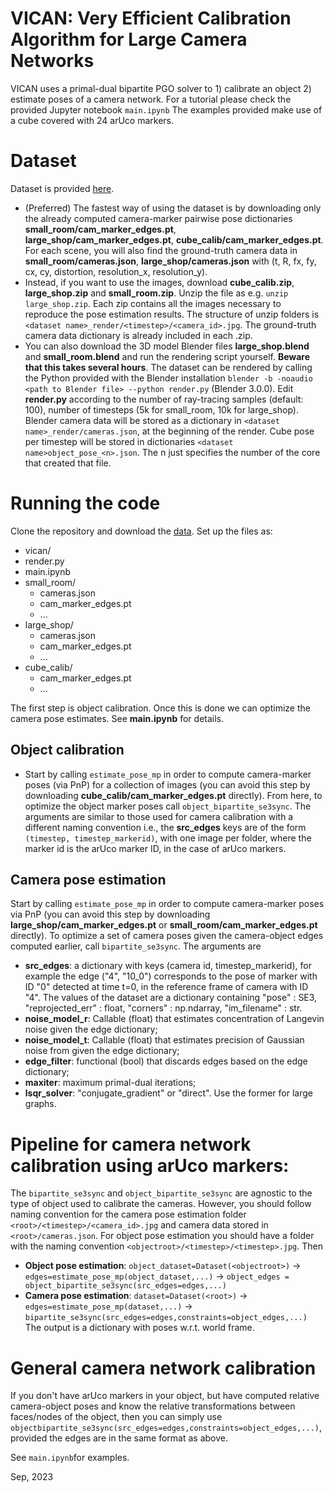 # VICAN: Very Efficient Calibration Algorithm for Large Camera Networks
VICAN uses a primal-dual bipartite PGO solver to 1) calibrate an object 2) estimate poses of a camera network. For a tutorial please check the provided Jupyter notebook `main.ipynb`
The examples provided make use of a cube covered with 24 arUco markers. 

# Dataset
Dataset is provided [here](https://drive.google.com/drive/folders/1mhuCHumKivLAIMCDNTsLONi4shw1OoBY?usp=sharing). 
* (Preferred) The fastest way of using the dataset is by downloading only the already computed camera-marker pairwise pose dictionaries **small_room/cam_marker_edges.pt**, **large_shop/cam_marker_edges.pt**, **cube_calib/cam_marker_edges.pt**. For each scene, you will also find the ground-truth camera data in **small_room/cameras.json**, **large_shop/cameras.json** with (t, R, fx, fy, cx, cy, distortion, resolution_x, resolution_y).
* Instead, if you want to use the images, download **cube_calib.zip**, **large_shop.zip** and **small_room.zip**. Unzip the file as e.g. `unzip large_shop.zip`. Each zip contains all the images necessary to reproduce the pose estimation results. The structure of unzip folders is `<dataset name>_render/<timestep>/<camera_id>.jpg`. The ground-truth camera data dictionary is already included in each .zip.
* You can also download the 3D model Blender files **large_shop.blend** and **small_room.blend** and run the rendering script yourself. **Beware that this takes several hours**. The dataset can be rendered by calling the Python provided with the Blender installation `blender -b -noaudio <path to Blender file> --python render.py` (Blender 3.0.0). Edit **render.py** according to the number of ray-tracing samples (default: 100), number of timesteps (5k for small_room, 10k for large_shop). Blender camera data will be stored as a dictionary in `<dataset name>_render/cameras.json`, at the beginning of the render. Cube pose per timestep will be stored in dictionaries `<dataset name>object_pose_<n>.json`. The n just specifies the number of the core that created that file.

# Running the code
Clone the repository and download the [data](https://drive.google.com/drive/folders/1mhuCHumKivLAIMCDNTsLONi4shw1OoBY?usp=sharing). Set up the files as:

 * vican/
 * render.py
 * main.ipynb
 * small_room/
   * cameras.json
   * cam_marker_edges.pt
   * ...
 * large_shop/
   * cameras.json
   * cam_marker_edges.pt
   * ...
 * cube_calib/
   * cam_marker_edges.pt
   * ... 
   
The first step is object calibration. Once this is done we can optimize the camera pose estimates. See **main.ipynb** for details.

## Object calibration
* Start by calling `estimate_pose_mp` in order to compute camera-marker poses (via PnP) for a collection of images (you can avoid this step by downloading **cube_calib/cam_marker_edges.pt** directly). From here, to optimize the object marker poses call `object_bipartite_se3sync`. The arguments are similar to those used for camera calibration with a different naming convention i.e., the **src_edges** keys are of the form `(timestep, timestep_markerid)`, with one image per folder, where the marker id is the arUco marker ID, in the case of arUco markers.
  
## Camera pose estimation
Start by calling `estimate_pose_mp` in order to compute camera-marker poses via PnP (you can avoid this step by downloading **large_shop/cam_marker_edges.pt** or **small_room/cam_marker_edges.pt** directly).
To optimize a set of camera poses given the camera-object edges computed earlier, call `bipartite_se3sync`. The arguments are
* **src_edges**: a dictionary with keys (camera id, timestep_markerid), for example the edge ("4", "10_0") corresponds to the pose of marker with ID "0" detected at time t=0, in the reference frame of camera with ID "4". The values of the dataset are a dictionary containing "pose" : SE3, "reprojected_err" : float, "corners" : np.ndarray, "im_filename" : str. 
* **noise_model_r**: Callable (float) that estimates concentration of Langevin noise given the edge dictionary;
* **noise_model_t**: Callable (float) that estimates precision of Gaussian noise from given the edge dictionary;
* **edge_filter**: functional (bool) that discards edges based on the edge dictionary;
* **maxiter**: maximum primal-dual iterations;
* **lsqr_solver**: "conjugate_gradient" or "direct". Use the former for large graphs.

# Pipeline for camera network calibration using arUco markers:
The `bipartite_se3sync` and `object_bipartite_se3sync` are agnostic to the type of object used to calibrate the cameras. However, you should follow naming convention for the camera pose estimation folder `<root>/<timestep>/<camera_id>.jpg` and camera data stored in `<root>/cameras.json`. For object pose estimation you should have a folder with the naming convention `<objectroot>/<timestep>/<timestep>.jpg`. Then
* **Object pose estimation**: `object_dataset=Dataset(<objectroot>)` -> `edges=estimate_pose_mp(object_dataset,...)` -> `object_edges = object_bipartite_se3sync(src_edges=edges,...)`
* **Camera pose estimation**: `dataset=Dataset(<root>)` -> `edges=estimate_pose_mp(dataset,...)` -> `bipartite_se3sync(src_edges=edges,constraints=object_edges,...)`
The output is a dictionary with poses w.r.t. world frame.

# General camera network calibration
If you don't have arUco markers in your object, but have computed relative camera-object poses and know the relative transformations between faces/nodes of the object, then you can simply use `objectbipartite_se3sync(src_edges=edges,constraints=object_edges,...)`, provided the edges are in the same format as above.

See `main.ipynb`for examples.

Sep, 2023
